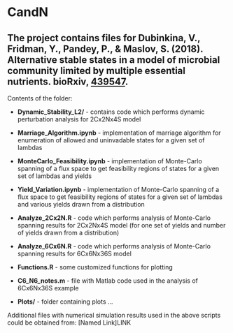 # CandN

## The project contains files for Dubinkina, V., Fridman, Y., Pandey, P., & Maslov, S. (2018). Alternative stable states in a model of microbial community limited by multiple essential nutrients. bioRxiv, [439547](https://doi.org/10.1101/439547). ##

Contents of the folder:

- __Dynamic_Stability_L2/__ - contains code which performs dynamic perturbation analysis for 2Cx2Nx4S model

- __Marriage_Algorithm.ipynb__ - implementation of marriage algorithm for enumeration of allowed and uninvadable states for a given set of lambdas

- __MonteCarlo_Feasibility.ipynb__ - implementation of Monte-Carlo spanning of a flux space to get feasibility regions of states for a given set of lambdas and yields

- __Yield_Variation.ipynb__ - implementation of Monte-Carlo spanning of a flux space to get feasibility regions of states for a given set of lambdas and various yields drawn from a distribution

- __Analyze_2Cx2N.R__ - code which performs analysis of Monte-Carlo spanning results for 2Cx2Nx4S model (for one set of yields and number of yields drawn from a distribution)

- __Analyze_6Cx6N.R__ - code which performs analysis of Monte-Carlo spanning results for 6Cx6Nx36S model

- __Functions.R__ - some customized functions for plotting

- __C6_N6_notes.m__ - file with Matlab code used in the analysis of 6Cx6Nx36S example

- __Plots/__ - folder containing plots
...

Additional files with numerical simulation results used in the above scripts could be obtained from: [Named Link]LINK
